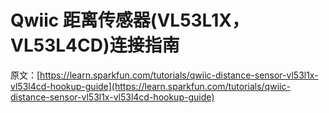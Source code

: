 # Qwiic 距离传感器(VL53L1X，VL53L4CD)连接指南

原文：[https://learn.sparkfun.com/tutorials/qwiic-distance-sensor-vl53l1x-vl53l4cd-hookup-guide](https://learn.sparkfun.com/tutorials/qwiic-distance-sensor-vl53l1x-vl53l4cd-hookup-guide)